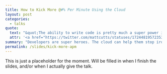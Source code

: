 ```yaml
---
title: How to Kick More @#% Per Minute Using the Cloud
layout: post
categories:
  - talks
quote:
  text: "&quot;The ability to write code is pretty much a super power in today's society.&quot;"
  attr: '<a href="https://twitter.com/mattcutts/statuses/172448195723530240" title="Matt Cutts on Twitter">Matt Cutts</a>'
summary: "Developers are super heroes. The cloud can help them stop ironing their capes and get back to saving little old ladies from getting robbed. At <a href='http://www.iron.io' title='Iron.io'>Iron</a>, we want to help your do that. A talk I originally gave at <a href='http://www.ubhacking.com' title='UBHacking'>UBHacking</a>."
permalink: /slides/kick-more-apm
---
```


This is just a placeholder for the moment. Will be filled in when I 
finish the slides, and/or when I actually give the talk.
